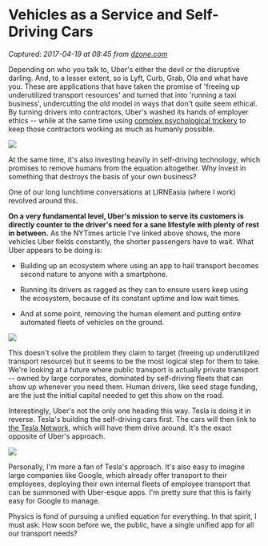 # Vehicles as a Service and Self-Driving Cars

_Captured: 2017-04-19 at 08:45 from [dzone.com](https://dzone.com/articles/vehicles-as-a-service)_

Depending on who you talk to, Uber's either the devil or the disruptive darling. And, to a lesser extent, so is Lyft, Curb, Grab, Ola and what have you. These are applications that have taken the promise of 'freeing up underutilized transport resources' and turned that into 'running a taxi business', undercutting the old model in ways that don't quite seem ethical. By turning drivers into contractors, Uber's washed its hands of employer ethics -- while at the same time using [complex psychological trickery](https://www.nytimes.com/interactive/2017/04/02/technology/uber-drivers-psychological-tricks.html?_r=0) to keep those contractors working as much as humanly possible.

![](https://cdn-images-1.medium.com/max/800/0*ALSDUX9sU8GuA0zW.jpg)

At the same time, it's also investing heavily in self-driving technology, which promises to remove humans from the equation altogether. Why invest in something that destroys the basis of your own business?

One of our long lunchtime conversations at LIRNEasia (where I work) revolved around this.

**On a very fundamental level, Uber's mission to serve its customers is directly counter to the driver's need for a sane lifestyle with plenty of rest in between.** As the NYTimes article I've linked above shows, the more vehicles Uber fields constantly, the shorter passengers have to wait. What Uber appears to be doing is:

  * Building up an ecosystem where using an app to hail transport becomes second nature to anyone with a smartphone.

  * Running its drivers as ragged as they can to ensure users keep using the ecosystem, because of its constant uptime and low wait times.

  * And at some point, removing the human element and putting entire automated fleets of vehicles on the ground.

![](https://cdn-images-1.medium.com/max/800/1*3GHRDOXjyJ0ETRpEf-yG0w.jpeg)

This doesn't solve the problem they claim to target (freeing up underutilized transport resource) but it seems to be the most logical step for them to take. We're looking at a future where public transport is actually private transport -- owned by large corporates, dominated by self-driving fleets that can show up whenever you need them. Human drivers, like seed stage funding, are the just the initial capital needed to get this show on the road.

Interestingly, Uber's not the only one heading this way. Tesla is doing it in reverse. Tesla's building the self-driving cars first. The cars will then link to [the Tesla Network](https://seekingalpha.com/article/4047911-tesla-network-ridesharing-platform-bigger-opportunity-selling-cars), which will have them drive around. It's the exact opposite of Uber's approach.

![](https://cdn-images-1.medium.com/max/800/1*tkOFcVxVhjSb1k6ZE7I1Ug.jpeg)

Personally, I'm more a fan of Tesla's approach. It's also easy to imagine large companies like Google, which already offer transport to their employees, deploying their own internal fleets of employee transport that can be summoned with Uber-esque apps. I'm pretty sure that this is fairly easy for Google to manage.

Physics is fond of pursuing a unified equation for everything. In that spirit, I must ask: How soon before we, the public, have a single unified app for all our transport needs?

